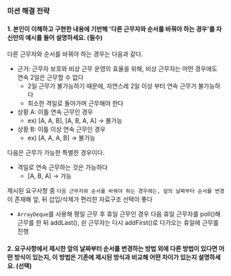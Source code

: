 ### 미션 해결 전략 
#### 1. 본인이 이해하고 구현한 내용에 기반해 '다른 근무자와 순서를 바꿔야 하는 경우'를 자신만의 예시를 들어 설명하세요. (필수)       

다른 근무자와 순서를 바꿔야 하는 경우는 다음과 같다.
- 근거: 근무자 보호와 비상 근무 운영의 효율을 위해, 비상 근무자는 어떤 경우에도 연속 2일은 근무할 수 없다
  - 2일 근무가 불가능하기 때문에, 자연스레 2일 이상 부터 연속 근무가 불가능하다
  - 최소한 격일로 돌아가며 근무해야 한다
- 상황 A: 이틀 연속 근무인 경우
  - ex) [A, A, B], [A, B, A, A] -> 불가능
- 상황 B: 이틀 이상 연속 근무인 경우
  - ex) [A, A, A, B] -> 불가능

다음은 근무가 가능한 특별한 경우이다.
- 격일로 연속 근무하는 것은 가능하다
  - [A, B, A] -> 가능

제시된 요구사항 중 `다음 근무자와 순서를 바꿔야 하는 경우에는, 앞의 날짜부터 순서를 변경`이 존재해 앞, 뒤 삽입/삭제가 편리한 자료구조 선택이 좋다
- `ArrayDeque`를 사용해 평일 근무 후 휴일 근무인 경우 다음 휴일 근무자를 poll()해 근무를 한 뒤 addLast(), 쉰 근무자는 다시 addFirst()로 다가오는 휴일에 근무를 진행

#### 2. 요구사항에서 제시한 앞의 날짜부터 순서를 변경하는 방법 외에 다른 방법이 있다면 어떤 방식이 있는지, 이 방법은 기존에 제시된 방식과 비교해 어떤 차이가 있는지 설명하세요. (선택)

